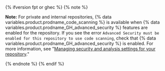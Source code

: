 {% ifversion fpt or ghec %}
{% note %}

**Note:** For private and internal repositories, {% data variables.product.prodname_code_scanning %} is available when {% data variables.product.prodname_GH_advanced_security %} features are enabled for the repository. If you see the error `Advanced Security must be enabled for this repository to use code scanning`, check that {% data variables.product.prodname_GH_advanced_security %} is enabled. For more information, see "[Managing security and analysis settings for your repository](/github/administering-a-repository/managing-security-and-analysis-settings-for-your-repository)."

{% endnote %}
{% endif %}
